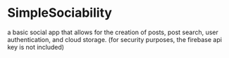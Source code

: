 # SimpleSociability
a basic social app that allows for the creation of posts, post search, user authentication, and cloud storage.
(for security purposes, the firebase api key is not included)
